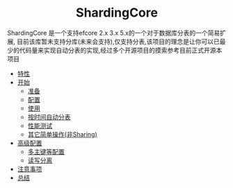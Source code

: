<h1 align="center"> ShardingCore </h1>
ShardingCore 是一个支持efcore 2.x 3.x 5.x的一个对于数据库分表的一个简易扩展,
目前该库暂未支持分库(未来会支持),仅支持分表,该项目的理念是让你可以已最少的代码量来实现自动分表的实现,经过多个开源项目的摸索参考目前正式开源本项目

- [特性](#特性)
- [开始](#开始)
    - [准备](#准备)
    - [配置](#配置)
    - [使用](#使用)
    - [按时间自动分表](#按时间自动分表)
    - [性能测试](#性能测试)
    - [其它简单操作(非Sharing)](#其它简单操作非sharing)
- [高级配置](#高级配置)
    - [多主键等配置](#多主键等配置)
    - [读写分离](#读写分离)
- [注意事项](#注意事项)
- [总结](#总结)